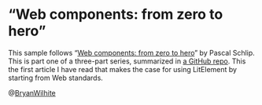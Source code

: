 # “Web components: from zero to hero”

This sample follows “[Web components: from zero to hero](https://dev.to/thepassle/web-components-from-zero-to-hero-4n4m)” by Pascal Schlip. This is part one of a three-part series, summarized in [a GitHub repo](https://github.com/thepassle/webcomponents-from-zero-to-hero). This the first article I have read that makes the case for using LitElement by starting from Web standards.

@[BryanWilhite](https://twitter.com/BryanWilhite)

